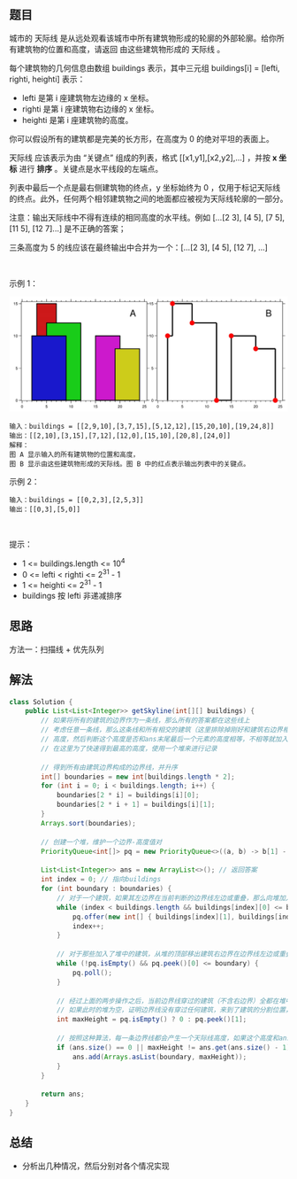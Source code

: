 
## 题目
城市的 天际线 是从远处观看该城市中所有建筑物形成的轮廓的外部轮廓。给你所有建筑物的位置和高度，请返回 由这些建筑物形成的 天际线 。

每个建筑物的几何信息由数组 buildings 表示，其中三元组 buildings[i] = [lefti, righti, heighti] 表示：

- lefti 是第 i 座建筑物左边缘的 x 坐标。
- righti 是第 i 座建筑物右边缘的 x 坐标。
- heighti 是第 i 座建筑物的高度。

你可以假设所有的建筑都是完美的长方形，在高度为 0 的绝对平坦的表面上。

天际线 应该表示为由 “关键点” 组成的列表，格式 [[x1,y1],[x2,y2],...] ，并按 **x 坐标** 进行 **排序** 。关键点是水平线段的左端点。

列表中最后一个点是最右侧建筑物的终点，y 坐标始终为 0 ，仅用于标记天际线的终点。此外，任何两个相邻建筑物之间的地面都应被视为天际线轮廓的一部分。

注意：输出天际线中不得有连续的相同高度的水平线。例如 [...[2 3], [4 5], [7 5], [11 5], [12 7]...] 是不正确的答案；

三条高度为 5 的线应该在最终输出中合并为一个：[...[2 3], [4 5], [12 7], ...]

 

示例 1：

![](../../../media/pictures/leetcode/merged.jpeg)

    输入：buildings = [[2,9,10],[3,7,15],[5,12,12],[15,20,10],[19,24,8]]
    输出：[[2,10],[3,15],[7,12],[12,0],[15,10],[20,8],[24,0]]
    解释：
    图 A 显示输入的所有建筑物的位置和高度，
    图 B 显示由这些建筑物形成的天际线。图 B 中的红点表示输出列表中的关键点。
示例 2：

    输入：buildings = [[0,2,3],[2,5,3]]
    输出：[[0,3],[5,0]]
 

提示：

- 1 <= buildings.length <= 10<sup>4</sup>
- 0 <= lefti < righti <= 2<sup>31</sup> - 1
- 1 <= heighti <= 2<sup>31</sup> - 1
- buildings 按 lefti 非递减排序


## 思路

方法一：扫描线 + 优先队列

## 解法
```java
class Solution {
    public List<List<Integer>> getSkyline(int[][] buildings) {
        // 如果将所有的建筑的边界作为一条线，那么所有的答案都在这些线上
        // 考虑任意一条线，那么这条线和所有相交的建筑（这里排除掉刚好和建筑右边界相交），取一个最高的
        // 高度，然后判断这个高度是否和ans末尾最后一个元素的高度相等，不相等就加入进去
        // 在这里为了快速得到最高的高度，使用一个堆来进行记录

        // 得到所有由建筑边界构成的边界线，并升序
        int[] boundaries = new int[buildings.length * 2];
        for (int i = 0; i < buildings.length; i++) {
            boundaries[2 * i] = buildings[i][0];
            boundaries[2 * i + 1] = buildings[i][1];
        }
        Arrays.sort(boundaries);

        // 创建一个堆，维护一个边界-高度值对
        PriorityQueue<int[]> pq = new PriorityQueue<>((a, b) -> b[1] - a[1]);

        List<List<Integer>> ans = new ArrayList<>(); // 返回答案
        int index = 0; // 指向buildings
        for (int boundary : boundaries) {
            // 对于一个建筑，如果其左边界在当前判断的边界线左边或重叠，那么向堆加入右边界-高度值对
            while (index < buildings.length && buildings[index][0] <= boundary) {
                pq.offer(new int[] { buildings[index][1], buildings[index][2] });
                index++;
            }

            // 对于那些加入了堆中的建筑，从堆的顶部移出建筑右边界在边界线左边或重叠的边界-高度值对
            while (!pq.isEmpty() && pq.peek()[0] <= boundary) {
                pq.poll();
            }

            // 经过上面的两步操作之后，当前边界线穿过的建筑（不含右边界）全都在堆中，并且堆的顶端是所有穿过的建筑中，高度最高的，也就是天际线高度
            // 如果此时的堆为空，证明边界线没有穿过任何建筑，来到了建筑的分割位置，天际线为0
            int maxHeight = pq.isEmpty() ? 0 : pq.peek()[1];

            // 按照这种算法，每一条边界线都会产生一个天际线高度，如果这个高度和ans末尾元素的高度一致，那么就说明两条边界线穿过了同一个建筑，并且相邻，那么按照规则只取最左端
            if (ans.size() == 0 || maxHeight != ans.get(ans.size() - 1).get(1)) {
                ans.add(Arrays.asList(boundary, maxHeight));
            }
        }

        return ans;
    }
}


```

## 总结

- 分析出几种情况，然后分别对各个情况实现 
